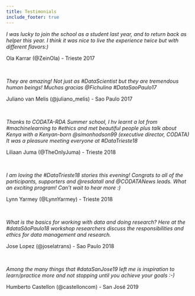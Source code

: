 ```yaml
---
title: Testimonials 
include_footer: true
---
```



*I was lucky to join the school as a student last year, and to return back as helper this year. I think it was nice to live the experience twice but with different flavors:)*

Ola Karrar (@ZeinOla) - Trieste 2017

<br />

*They are amazing! Not just as #DataScientist but they are tremendous human beings! Muchas gracias @Fichulina #DataSaoPaulo17*

Juliano van Melis (@juliano_melis) - Sao Paulo 2017

<br />

*Thanks to CODATA-RDA Summer school, I hv learnt a lot from #machinelearning to #ethics and met beautiful people plus talk about Kenya with a Kenyan-born @simonhodson99  (executive director, CODATA) It was a pleasure meeting everyone at #DataTrieste18*

Liliaan Juma (@TheOnlyJuma) - Trieste 2018

<br />

*I am loving the #DataTrieste18 stories this evening! Congrats to all of the participants, supporters and @resdatall and @CODATANews leads. What an exciting program! Can’t wait to hear more :)*

Lynn Yarmey (@LynnYarmey) - Trieste 2018

<br />

*What is the basics for working with data and doing research? Here at the #dataSãoPaulo18 workshop researchers discuss the responsibilities and ethics for data management and research.*

Jose Lopez (@joselatrans) - Sao Paulo 2018

<br />

*Among the many things that #dataSanJose19 left me is inspiration to learn/practice more and not stopping until you achieve your goals :-)*

Humberto Castellon (@castelloncom) - San José 2019

